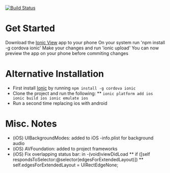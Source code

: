 [![Build Status](https://travis-ci.org/CompassHB/mobile.svg?branch=master)](https://travis-ci.org/CompassHB/mobile)

# Get Started
Download the [Ionic View](http://view.ionic.io) app to your phone
On your system run 'npm install -g cordova ionic'
Make your changes and run 'ionic upload'
You can now preview the app on your phone before commiting changes

# Alternative Installation
* First install [Ionic](http://ionicframework.com/getting-started/) by running `npm install -g cordova ionic`
* Clone the project and run the following:
**  `ionic platform add ios
		 ionic build ios
	   ionic emulate ios`
* Run a second time replacing ios with android

# Misc. Notes
* (iOS) UIBackgroundModes: added to iOS -info.plist for background audio
* (iOS) AVFoundation: added to project frameworks
* (iOS) Fix overlapping status bar: in  -(void)viewDidLoad
** if ([self respondsToSelector:@selector(edgesForExtendedLayout)])
**        self.edgesForExtendedLayout = UIRectEdgeNone;
